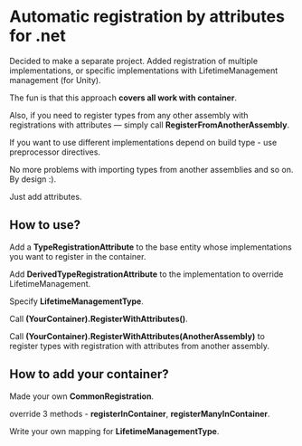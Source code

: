 # Automatic registration by attributes for .net

Decided to make a separate project. Added registration of multiple implementations, or specific implementations with LifetimeManagement management (for Unity).

The fun is that this approach **covers all work with container**.

Also, if you need to register types from any other assembly with registrations with attributes — simply call **RegisterFromAnotherAssembly**.

If you want to use different implementations depend on build type - use preprocessor directives.

No more problems with importing types from another assemblies and so on. By design :).

Just add attributes.

## How to use?

Add a **TypeRegistrationAttribute** to the base entity whose implementations you want to register in the container.

Add **DerivedTypeRegistrationAttribute** to the implementation to override LifetimeManagement.

Specify **LifetimeManagementType**.

Call **(YourContainer).RegisterWithAttributes()**.

Call **(YourContainer).RegisterWithAttributes(AnotherAssembly)** to register types with registration with attributes from another assembly.

## How to add your container?

Made your own **CommonRegistration**.

override 3 methods - **registerInContainer**, **registerManyInContainer**.

Write your own mapping for **LifetimeManagementType**.

